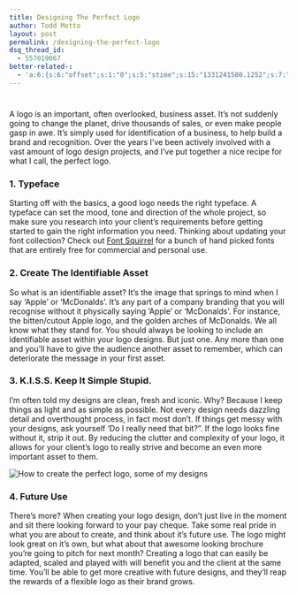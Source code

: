 ```yaml
---
title: Designing The Perfect Logo
author: Todd Motto
layout: post
permalink: /designing-the-perfect-logo
dsq_thread_id:
  - 557019867
better-related-:
  - 'a:6:{s:6:"offset";s:1:"0";s:5:"stime";s:15:"1331241580.1252";s:7:"queries";s:1:"2";i:69;a:11:{i:503;s:15:"22.545421600342";i:508;s:15:"49.042035322923";i:500;s:15:"19.136945724487";i:459;s:15:"17.304386138916";i:424;s:14:"13.24130821228";i:377;s:15:"18.652282714844";i:356;s:15:"28.282598495483";i:301;s:15:"16.092586517334";i:218;s:15:"38.293758392334";i:182;s:15:"20.109449386597";i:126;s:15:"12.545766830444";}s:5:"etime";s:15:"1331241580.1566";s:5:"ctime";s:10:"1331241580";}'
---
```

# 

A logo is an important, often overlooked, business asset. It’s not suddenly going to change the planet, drive thousands of sales, or even make people gasp in awe. It’s simply used for identification of a business, to help build a brand and recognition. Over the years I’ve been actively involved with a vast amount of logo design projects, and I’ve put together a nice recipe for what I call, the perfect logo.

### 1. Typeface

Starting off with the basics, a good logo needs the right typeface. A typeface can set the mood, tone and direction of the whole project, so make sure you research into your client’s requirements before getting started to gain the right information you need. Thinking about updating your font collection? Check out [Font Squirrel][1] for a bunch of hand picked fonts that are entirely free for commercial and personal use.

 [1]: http://www.fontsquirrel.com

### 2. Create The Identifiable Asset

So what is an identifiable asset? It’s the image that springs to mind when I say ‘Apple’ or ‘McDonalds’. It’s any part of a company branding that you will recognise without it physically saying ‘Apple’ or ‘McDonalds’. For instance, the bitten/cutout Apple logo, and the golden arches of McDonalds. We all know what they stand for. You should always be looking to include an identifiable asset within your logo designs. But just one. Any more than one and you’ll have to give the audience another asset to remember, which can deteriorate the message in your first asset.

### 3. K.I.S.S. Keep It Simple Stupid.

I’m often told my designs are clean, fresh and iconic. Why? Because I keep things as light and as simple as possible. Not every design needs dazzling detail and overthought process, in fact most don’t. If things get messy with your designs, ask yourself ‘Do I really need that bit?”. If the logo looks fine without it, strip it out. By reducing the clutter and complexity of your logo, it allows for your client’s logo to really strive and become an even more important asset to them.

![How to create the perfect logo, some of my designs][2]

 [2]: /wp-content/uploads/2012/01/perfect-logo.jpg

### 4. Future Use

There’s more? When creating your logo design, don’t just live in the moment and sit there looking forward to your pay cheque. Take some real pride in what you are about to create, and think about it’s future use. The logo might look great on it’s own, but what about that awesome looking brochure you’re going to pitch for next month? Creating a logo that can easily be adapted, scaled and played with will benefit you and the client at the same time. You’ll be able to get more creative with future designs, and they’ll reap the rewards of a flexible logo as their brand grows.